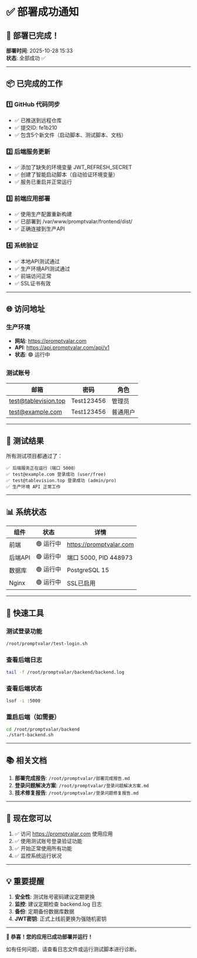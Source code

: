 # ✅ 部署成功通知

## 🎉 部署已完成！

**部署时间**: 2025-10-28 15:33  
**状态**: 全部成功 ✅

---

## 📦 已完成的工作

### 1️⃣ GitHub 代码同步
- ✅ 已推送到远程仓库
- ✅ 提交ID: fe1b210
- ✅ 包含5个新文件（启动脚本、测试脚本、文档）

### 2️⃣ 后端服务更新
- ✅ 添加了缺失的环境变量 JWT_REFRESH_SECRET
- ✅ 创建了智能启动脚本（自动验证环境变量）
- ✅ 服务已重启并正常运行

### 3️⃣ 前端应用部署
- ✅ 使用生产配置重新构建
- ✅ 已部署到 /var/www/promptvalar/frontend/dist/
- ✅ 正确连接到生产API

### 4️⃣ 系统验证
- ✅ 本地API测试通过
- ✅ 生产环境API测试通过
- ✅ 前端访问正常
- ✅ SSL证书有效

---

## 🌐 访问地址

### 生产环境
- **网站**: https://promptvalar.com
- **API**: https://api.promptvalar.com/api/v1
- **状态**: 🟢 运行中

### 测试账号
| 邮箱 | 密码 | 角色 |
|------|------|------|
| test@tablevision.top | Test123456 | 管理员 |
| test@example.com | Test123456 | 普通用户 |

---

## 🧪 测试结果

所有测试项目都通过了：

```
✅ 后端服务正在运行（端口 5000）
✅ test@example.com 登录成功 (user/free)
✅ test@tablevision.top 登录成功 (admin/pro)
✅ 生产环境 API 正常工作
```

---

## 📊 系统状态

| 组件 | 状态 | 详情 |
|------|------|------|
| 前端 | 🟢 运行中 | https://promptvalar.com |
| 后端API | 🟢 运行中 | 端口 5000, PID 448973 |
| 数据库 | 🟢 运行中 | PostgreSQL 15 |
| Nginx | 🟢 运行中 | SSL已启用 |

---

## 🔧 快速工具

### 测试登录功能
```bash
/root/promptvalar/test-login.sh
```

### 查看后端日志
```bash
tail -f /root/promptvalar/backend/backend.log
```

### 查看后端状态
```bash
lsof -i :5000
```

### 重启后端（如需要）
```bash
cd /root/promptvalar/backend
./start-backend.sh
```

---

## 📚 相关文档

1. **部署完成报告**: `/root/promptvalar/部署完成报告.md`
2. **登录问题解决方案**: `/root/promptvalar/登录问题解决方案.md`
3. **技术修复报告**: `/root/promptvalar/登录问题修复报告.md`

---

## 🎯 现在您可以

1. ✅ 访问 https://promptvalar.com 使用应用
2. ✅ 使用测试账号登录验证功能
3. ✅ 开始正常使用所有功能
4. ✅ 监控系统运行状况

---

## 💡 重要提醒

1. **安全性**: 测试账号密码建议定期更换
2. **监控**: 建议定期检查 backend.log 日志
3. **备份**: 定期备份数据库数据
4. **JWT密钥**: 正式上线前更换为强随机密钥

---

**🎊 恭喜！您的应用已成功部署并运行！**

如有任何问题，请查看日志文件或运行测试脚本进行诊断。

